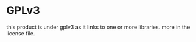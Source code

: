 # GPLv3

this product is under gplv3 as it links to one or more libraries. more in the license file.

